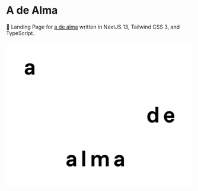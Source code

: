 # A de Alma

🚀 Landing Page for [a de alma](adealma.com) written in NextJS 13, Tailwind CSS 3, and TypeScript.

![A de Alma](public/assets/adealma.svg)